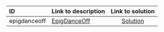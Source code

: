 | ID | Link to description | Link to solution |
|:---|:---|:---:|
| epigdanceoff | [EpigDanceOff](https://open.kattis.com/problems/epigdanceoff) | [Solution](https://github.com/versenyi98/kattis-solutions/tree/main/solutions/EpigDanceOff)|

